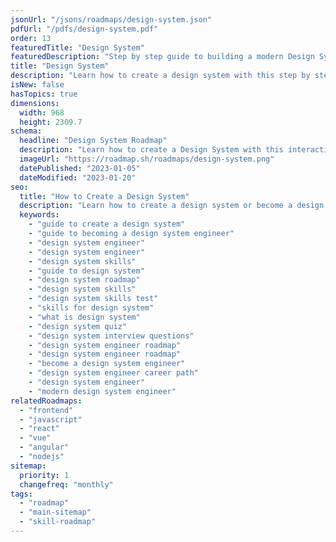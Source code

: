 ```yaml
---
jsonUrl: "/jsons/roadmaps/design-system.json"
pdfUrl: "/pdfs/design-system.pdf"
order: 13
featuredTitle: "Design System"
featuredDescription: "Step by step guide to building a modern Design System"
title: "Design System"
description: "Learn how to create a design system with this step by step guide"
isNew: false
hasTopics: true
dimensions:
  width: 968
  height: 2309.7
schema:
  headline: "Design System Roadmap"
  description: "Learn how to create a Design System with this interactive step by step guide in 2023. We also have resources and short descriptions attached to the roadmap items so you can get everything you want to learn in one place."
  imageUrl: "https://roadmap.sh/roadmaps/design-system.png"
  datePublished: "2023-01-05"
  dateModified: "2023-01-20"
seo:
  title: "How to Create a Design System"
  description: "Learn how to create a design system or become a design system engineer with this step by step guide with resources."
  keywords:
    - "guide to create a design system"
    - "guide to becoming a design system engineer"
    - "design system engineer"
    - "design system engineer"
    - "design system skills"
    - "guide to design system"
    - "design system roadmap"
    - "design system skills"
    - "design system skills test"
    - "skills for design system"
    - "what is design system"
    - "design system quiz"
    - "design system interview questions"
    - "design system engineer roadmap"
    - "design system engineer roadmap"
    - "become a design system engineer"
    - "design system engineer career path"
    - "design system engineer"
    - "modern design system engineer"
relatedRoadmaps:
  - "frontend"
  - "javascript"
  - "react"
  - "vue"
  - "angular"
  - "nodejs"
sitemap:
  priority: 1
  changefreq: "monthly"
tags:
  - "roadmap"
  - "main-sitemap"
  - "skill-roadmap"
---
```


